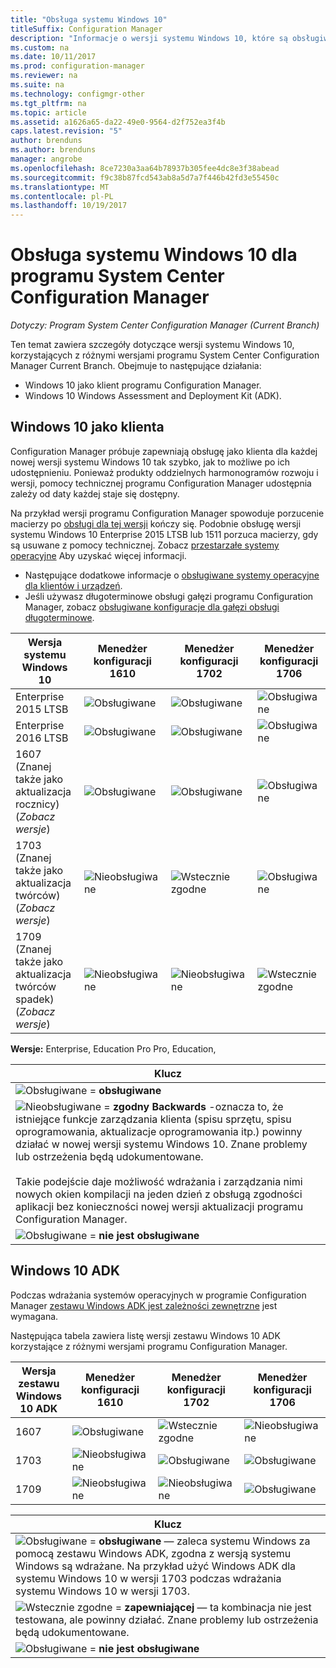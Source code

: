```yaml
---
title: "Obsługa systemu Windows 10"
titleSuffix: Configuration Manager
description: "Informacje o wersji systemu Windows 10, które są obsługiwane jako klienci i dla wdrożenia systemu operacyjnego w programie System Center Configuration Manager."
ms.custom: na
ms.date: 10/11/2017
ms.prod: configuration-manager
ms.reviewer: na
ms.suite: na
ms.technology: configmgr-other
ms.tgt_pltfrm: na
ms.topic: article
ms.assetid: a1626a65-da22-49e0-9564-d2f752ea3f4b
caps.latest.revision: "5"
author: brenduns
ms.author: brenduns
manager: angrobe
ms.openlocfilehash: 8ce7230a3aa64b78937b305fee4dc8e3f38abead
ms.sourcegitcommit: f9c38b87fcd543ab8a5d7a7f446b42fd3e55450c
ms.translationtype: MT
ms.contentlocale: pl-PL
ms.lasthandoff: 10/19/2017
---
```

# <a name="support-for-windows-10-for-system-center-configuration-manager"></a>Obsługa systemu Windows 10 dla programu System Center Configuration Manager  

*Dotyczy: Program System Center Configuration Manager (Current Branch)*


 Ten temat zawiera szczegóły dotyczące wersji systemu Windows 10, korzystających z różnymi wersjami programu System Center Configuration Manager Current Branch. Obejmuje to następujące działania:
 -  Windows 10 jako klient programu Configuration Manager.
 -  Windows 10 Windows Assessment and Deployment Kit (ADK).

## <a name="windows-10-as-a-client"></a>Windows 10 jako klienta
Configuration Manager próbuje zapewniają obsługę jako klienta dla każdej nowej wersji systemu Windows 10 tak szybko, jak to możliwe po ich udostępnieniu. Ponieważ produkty oddzielnych harmonogramów rozwoju i wersji, pomocy technicznej programu Configuration Manager udostępnia zależy od daty każdej staje się dostępny.

Na przykład wersji programu Configuration Manager spowoduje porzucenie macierzy po [obsługi dla tej wersji](/sccm/core/servers/manage/current-branch-versions-supported) kończy się. Podobnie obsługę wersji systemu Windows 10 Enterprise 2015 LTSB lub 1511 porzuca macierzy, gdy są usuwane z pomocy technicznej. Zobacz [przestarzałe systemy operacyjne](/sccm/core/plan-design/changes/removed-and-deprecated-features#deprecated-operating-systems) Aby uzyskać więcej informacji.

-   Następujące dodatkowe informacje o [obsługiwane systemy operacyjne dla klientów i urządzeń](/sccm/core/plan-design/configs/supported-operating-systems-for-clients-and-devices).
-   Jeśli używasz długoterminowe obsługi gałęzi programu Configuration Manager, zobacz [obsługiwane konfiguracje dla gałęzi obsługi długoterminowe](/sccm/core/understand/supported-configurations-for-ltsb).

|Wersja systemu Windows 10                    |Menedżer konfiguracji 1610          |    Menedżer konfiguracji 1702          |    Menedżer konfiguracji 1706 |
|---------------------|-----|-----|-----|
|Enterprise 2015 LTSB                   |![Obsługiwane](media/green_check.png) |![Obsługiwane](media/green_check.png) |![Obsługiwane](media/green_check.png) |
|Enterprise 2016 LTSB                   |![Obsługiwane](media/green_check.png) |![Obsługiwane](media/green_check.png) |![Obsługiwane](media/green_check.png) |
|1607   <br />(Znanej także jako aktualizacja rocznicy)<br />(*Zobacz wersje*)   |![Obsługiwane](media/green_check.png) |![Obsługiwane](media/green_check.png)            |![Obsługiwane](media/green_check.png) |
|1703   <br />(Znanej także jako aktualizacja twórców)<br />(*Zobacz wersje*)      |![Nieobsługiwane](media/Red_X.png)   |![Wstecznie zgodne](media/blue_compat.png) |![Obsługiwane](media/green_check.png) |
|1709   <br />(Znanej także jako aktualizacja twórców spadek)<br />(*Zobacz wersje*) |![Nieobsługiwane](media/Red_X.png)   |![Nieobsługiwane](media/Red_X.png)   |![Wstecznie zgodne](media/blue_compat.png) |



**Wersje:** Enterprise, Education Pro Pro, Education,   

|Klucz|
|--|
|![Obsługiwane](media/green_check.png) = **obsługiwane**  |
|![Nieobsługiwane](media/blue_compat.png)  = **zgodny Backwards** -oznacza to, że istniejące funkcje zarządzania klienta (spisu sprzętu, spisu oprogramowania, aktualizacje oprogramowania itp.) powinny działać w nowej wersji systemu Windows 10. Znane problemy lub ostrzeżenia będą udokumentowane. <br><br>Takie podejście daje możliwość wdrażania i zarządzania nimi nowych okien kompilacji na jeden dzień z obsługą zgodności aplikacji bez konieczności nowej wersji aktualizacji programu Configuration Manager. |
|![Obsługiwane](media/Red_X.png) = **nie jest obsługiwane**|


## <a name="windows-10-adk"></a>Windows 10 ADK
Podczas wdrażania systemów operacyjnych w programie Configuration Manager [zestawu Windows ADK jest zależności zewnętrzne](/sccm/osd/plan-design/infrastructure-requirements-for-operating-system-deployment) jest wymagana.

Następująca tabela zawiera listę wersji zestawu Windows 10 ADK korzystające z różnymi wersjami programu Configuration Manager.

|Wersja zestawu Windows 10 ADK  |Menedżer konfiguracji 1610 |Menedżer konfiguracji 1702   |Menedżer konfiguracji 1706 |
|--------------------|-----|-----|-----|
|1607  |![Obsługiwane](media/green_check.png)           |![Wstecznie zgodne](media/blue_compat.png) |![Nieobsługiwane](media/Red_X.png)|
|1703  |![Nieobsługiwane](media/Red_X.png)             |![Obsługiwane](media/green_check.png)            |![Obsługiwane](media/green_check.png) |  
|1709  |![Nieobsługiwane](media/Red_X.png)             |![Nieobsługiwane](media/Red_X.png)              |![Obsługiwane](media/green_check.png) |  

|Klucz|
|--|
|![Obsługiwane](media/green_check.png) = **obsługiwane** — zaleca systemu Windows za pomocą zestawu Windows ADK, zgodna z wersją systemu Windows są wdrażane. Na przykład użyć Windows ADK dla systemu Windows 10 w wersji 1703 podczas wdrażania systemu Windows 10 w wersji 1703.  |
|![Wstecznie zgodne](media/blue_compat.png)  = **zapewniającej** — ta kombinacja nie jest testowana, ale powinny działać. Znane problemy lub ostrzeżenia będą udokumentowane. |
|![Obsługiwane](media/Red_X.png) = **nie jest obsługiwane**|
